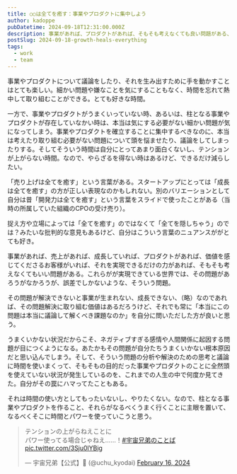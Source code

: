```yaml
---
title: ○○は全てを癒す：事業やプロダクトに集中しよう
author: kadoppe
pubDatetime: 2024-09-18T12:31:00.000Z
description: 事業があれば、プロダクトがあれば、そもそも考えなくても良い問題がある、という話。
postSlug: 2024-09-18-growth-heals-everything
tags:
  - work
  - team
---
```


事業やプロダクトについて議論をしたり、それを生み出すために手を動かすことはとても楽しい。細かい問題や嫌なことを気にすることもなく、時間を忘れて熱中して取り組むことができる。とても好きな時間。

一方で、事業やプロダクトがうまくいっていない時、あるいは、柱となる事業やプロダクトが存在していなかい時は、本当は気にする必要がない細かい問題が気になってしまう。事業やプロダクトを確立することに集中するべきなのに、本当は考えたり取り組む必要がない問題について頭を悩ませたり、議論をしてしまったりする。そしてそういう時間は自分にとってあまり面白くないし、テンションが上がらない時間。なので、やらざるを得ない時はあるけど、できるだけ減らしたい。

「売り上げは全てを癒す」という言葉がある。スタートアップにとっては「成長は全てを癒す」の方が正しい表現なのかもしれない。別のバリエーションとして自分は昔「開発力は全てを癒す」という言葉をスライドで使ったことがある（当時の所属していた組織のCPOの受け売り）。

<script defer class="speakerdeck-embed" data-slide="19" data-id="92f13724943d4258ac4ab7a5998e6162" data-ratio="1.7777777777777777" src="//speakerdeck.com/assets/embed.js"></script>

捉え方や立場によっては「全てを癒す」のではなくて「全てを隠しちゃう」のでは？みたいな批判的な意見もあるけど、自分はこういう言葉のニュアンスががとても好き。

事業があれば、売上があれば、成長していれば、プロダクトがあれば、価値を感じてくださるお客様がいれば、それを実現できるだけの力があれば、そもそも考えなくてもいい問題がある。これらがが実現できている世界では、その問題があろうがなかろうが、誤差でしかないような、そういう問題。

その問題が解決できないと事業が生まれない、成長できない、（略）なのであれば、その問題解決に取り組む価値はあるだろうけど、それでも常に「本当にこの問題は本当に議論して解くべき課題なのか」を自分に問いただした方が良いと思う。

うまくいかない状況だからこそ、ネガティブすぎる感情や人間関係に起因する問題が目につくようになる。あたかもその問題が自分たちうまくいかない根本原因だと思い込んでしまう。そして、そういう問題の分析や解決のための思考と議論に時間を使いまくって、そもそもの目的だった事業やプロダクトのことに全然頭を使えていない状況が発生しているのを、これまでの人生の中で何度か見てきた。自分がその罠にハマってたこともある。

それは時間の使い方としてもったいないし、やりたくない。なので、柱となる事業やプロダクトを作ること、それらがなるべくうまく行くことに主眼を置いて、なるべくそこに時間とパワーを使っていこうと思う。

<blockquote class="twitter-tweet"><p lang="ja" dir="ltr">テンションの上がらねえことに<br>パワー使ってる場合じゃねえ……！<a href="https://twitter.com/hashtag/%E5%AE%87%E5%AE%99%E5%85%84%E5%BC%9F%E3%81%AE%E3%81%93%E3%81%A8%E3%81%B0?src=hash&amp;ref_src=twsrc%5Etfw">#宇宙兄弟のことば</a> <a href="https://t.co/3Sju0lYBig">pic.twitter.com/3Sju0lYBig</a></p>&mdash; 宇宙兄弟【公式】🚀 (@uchu_kyodai) <a href="https://twitter.com/uchu_kyodai/status/1758612247704953270?ref_src=twsrc%5Etfw">February 16, 2024</a></blockquote> <script async src="https://platform.twitter.com/widgets.js" charset="utf-8"></script>
